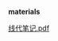 **materials**

[线代笔记.pdf](https://gh.hitcs.cc/https://raw.githubusercontent.com/HIT-OpenCS/CS_Courses/main/大一/代数与几何C/materials/线代笔记.pdf)

